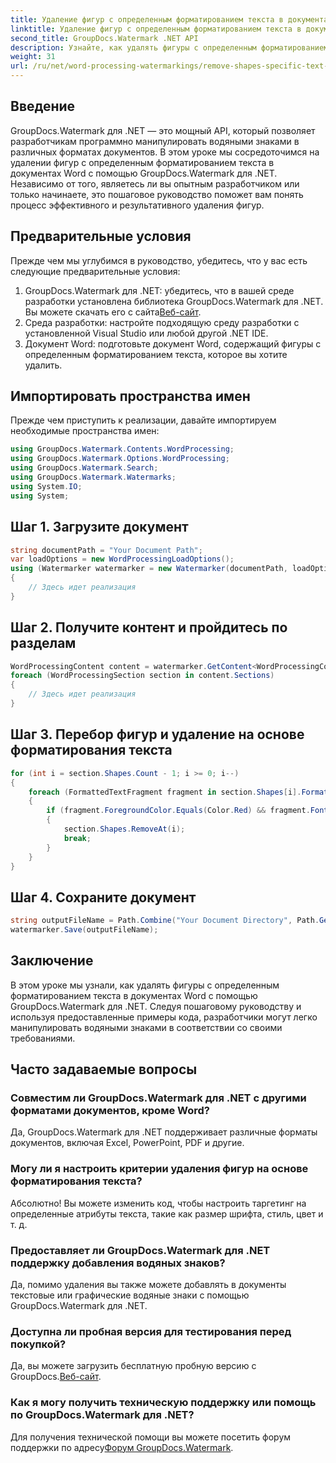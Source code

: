```yaml
---
title: Удаление фигур с определенным форматированием текста в документах Word
linktitle: Удаление фигур с определенным форматированием текста в документах Word
second_title: GroupDocs.Watermark .NET API
description: Узнайте, как удалять фигуры с определенным форматированием текста в документах Word с помощью GroupDocs.Watermark для .NET. Следуйте нашему руководству для эффективного манипулирования водяными знаками.
weight: 31
url: /ru/net/word-processing-watermarkings/remove-shapes-specific-text-formatting-word-docs/
---
```

## Введение
GroupDocs.Watermark для .NET — это мощный API, который позволяет разработчикам программно манипулировать водяными знаками в различных форматах документов. В этом уроке мы сосредоточимся на удалении фигур с определенным форматированием текста в документах Word с помощью GroupDocs.Watermark для .NET. Независимо от того, являетесь ли вы опытным разработчиком или только начинаете, это пошаговое руководство поможет вам понять процесс эффективного и результативного удаления фигур.
## Предварительные условия
Прежде чем мы углубимся в руководство, убедитесь, что у вас есть следующие предварительные условия:
1.  GroupDocs.Watermark для .NET: убедитесь, что в вашей среде разработки установлена библиотека GroupDocs.Watermark для .NET. Вы можете скачать его с сайта[Веб-сайт](https://releases.groupdocs.com/Watermark/net/).
2. Среда разработки: настройте подходящую среду разработки с установленной Visual Studio или любой другой .NET IDE.
3. Документ Word: подготовьте документ Word, содержащий фигуры с определенным форматированием текста, которое вы хотите удалить.

## Импортировать пространства имен
Прежде чем приступить к реализации, давайте импортируем необходимые пространства имен:
```csharp
using GroupDocs.Watermark.Contents.WordProcessing;
using GroupDocs.Watermark.Options.WordProcessing;
using GroupDocs.Watermark.Search;
using GroupDocs.Watermark.Watermarks;
using System.IO;
using System;
```
## Шаг 1. Загрузите документ
```csharp
string documentPath = "Your Document Path";
var loadOptions = new WordProcessingLoadOptions();
using (Watermarker watermarker = new Watermarker(documentPath, loadOptions))
{
    // Здесь идет реализация
}
```
## Шаг 2. Получите контент и пройдитесь по разделам
```csharp
WordProcessingContent content = watermarker.GetContent<WordProcessingContent>();
foreach (WordProcessingSection section in content.Sections)
{
    // Здесь идет реализация
}
```
## Шаг 3. Перебор фигур и удаление на основе форматирования текста
```csharp
for (int i = section.Shapes.Count - 1; i >= 0; i--)
{
    foreach (FormattedTextFragment fragment in section.Shapes[i].FormattedTextFragments)
    {
        if (fragment.ForegroundColor.Equals(Color.Red) && fragment.Font.FamilyName == "Arial")
        {
            section.Shapes.RemoveAt(i);
            break;
        }
    }
}
```
## Шаг 4. Сохраните документ
```csharp
string outputFileName = Path.Combine("Your Document Directory", Path.GetFileName(documentPath));
watermarker.Save(outputFileName);
```

## Заключение
В этом уроке мы узнали, как удалять фигуры с определенным форматированием текста в документах Word с помощью GroupDocs.Watermark для .NET. Следуя пошаговому руководству и используя предоставленные примеры кода, разработчики могут легко манипулировать водяными знаками в соответствии со своими требованиями.
## Часто задаваемые вопросы
### Совместим ли GroupDocs.Watermark для .NET с другими форматами документов, кроме Word?
Да, GroupDocs.Watermark для .NET поддерживает различные форматы документов, включая Excel, PowerPoint, PDF и другие.
### Могу ли я настроить критерии удаления фигур на основе форматирования текста?
Абсолютно! Вы можете изменить код, чтобы настроить таргетинг на определенные атрибуты текста, такие как размер шрифта, стиль, цвет и т. д.
### Предоставляет ли GroupDocs.Watermark для .NET поддержку добавления водяных знаков?
Да, помимо удаления вы также можете добавлять в документы текстовые или графические водяные знаки с помощью GroupDocs.Watermark для .NET.
### Доступна ли пробная версия для тестирования перед покупкой?
 Да, вы можете загрузить бесплатную пробную версию с GroupDocs.[Веб-сайт](https://releases.groupdocs.com/).
### Как я могу получить техническую поддержку или помощь по GroupDocs.Watermark для .NET?
 Для получения технической помощи вы можете посетить форум поддержки по адресу[Форум GroupDocs.Watermark](https://forum.groupdocs.com/c/watermark/19).